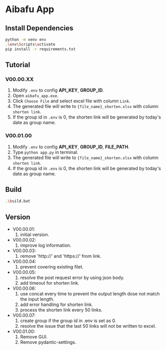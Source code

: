# Aibafu App

## Install Dependencies
```bash
python -m venv env
.\env\Scripts\activate
pip install -r requirements.txt
```

## Tutorial
### V00.00.XX
1. Modify ```.env``` to config **API_KEY**, **GROUP_ID**.
2. Open ```aibafu_app.exe```.
3. Click ```Choose File``` and select excel file with column ```Link```.
4. The generated file will write to ```{file_name}_shorten.xlsx``` with column ```shorten link```.
5. If the group id in ```.env``` is 0, the shorten link will be generated by today's date as group name.

### V00.01.00
1. Modify ```.env``` to config **API_KEY**, **GROUP_ID**, **FILE_PATH**.
2. Type ```python app.py``` in terminal.
3. The generated file will write to ```{file_name}_shorten.xlsx``` with column ```shorten link```.
4. If the group id in ```.env``` is 0, the shorten link will be generated by today's date as group name.

## Build
```bash
.\build.bat
```

## Version
- V00.00.01:
  1. initial version.
- V00.00.02:
  1. improve log information.
- V00.00.03:
  1. remove 'http://' and 'https://' from link.
- V00.00.04:
  1. prevent covering existing filet.
- V00.00.05: 
  1. resolve the post request error by using json body.
  2. add timeout for shorten link.
- V00.00.06:
  1. use concat every time to prevent the output length dose not match the input length.
  2. add error handling for shorten link.
  3. process the shorten link every 50 links.
- V00.00.07:
  1. create group if the group id in .env is set as 0.
  2. resolve the issue that the last 50 links will not be written to excel.
- V00.01.00:
  1. Remove GUI.
  2. Remove pydantic-settings.
